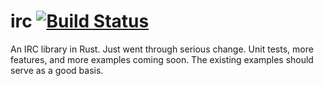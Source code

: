 # irc [![Build Status](https://travis-ci.org/aaronweiss74/irc.svg?branch=master)](https://travis-ci.org/aaronweiss74/irc) #
An IRC library in Rust. Just went through serious change. Unit tests, more features, and more
examples coming soon. The existing examples should serve as a good basis. 
